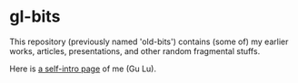 # gl-bits

This repository (previously named 'old-bits') contains (some of) my earlier works, articles, presentations, and other random fragmental stuffs.

Here is [a self-intro page](gl_intro.md) of me (Gu Lu).
